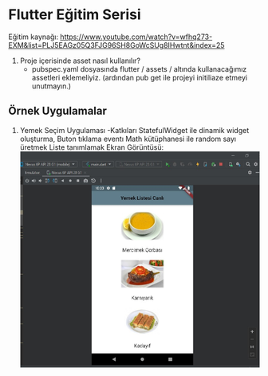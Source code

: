 # Flutter Eğitim Serisi

Eğitim kaynağı: https://www.youtube.com/watch?v=wfhq273-EXM&list=PLJ5EAGz05Q3FJG96SH8GoWcSUg8IHwtnt&index=25

1) Proje içerisinde asset nasıl kullanılır?
   - pubspec.yaml dosyasında flutter / assets / altında kullanacağımız assetleri eklemeliyiz.
     (ardından pub get ile projeyi initiliaze etmeyi unutmayın.)



## Örnek Uygulamalar

1) Yemek Seçim Uygulaması
    -Katkıları
       StatefulWidget ile dinamik widget oluşturma,
       Buton tıklama eventı 
       Math kütüphanesi ile random sayı üretmek
       Liste tanımlamak
    Ekran Görüntüsü:
   ![ek1](./docs/yemekuygulamasi.jpg)       

